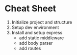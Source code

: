 # Cheat Sheet

1. Initialize project and structure
2. Setup dev environment
3. Install and setup express
   * add static middleware
   * add body parser
   * add routes